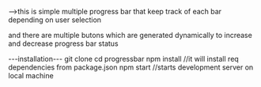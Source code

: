 -->this is simple multiple progress bar that keep 
track of each bar depending on user selection

and there are multiple butons which are generated dynamically
to increase and decrease progress bar status


---installation---
git clone
cd progressbar
npm install   //it will install req dependencies from package.json
npm start     //starts development server on local machine


